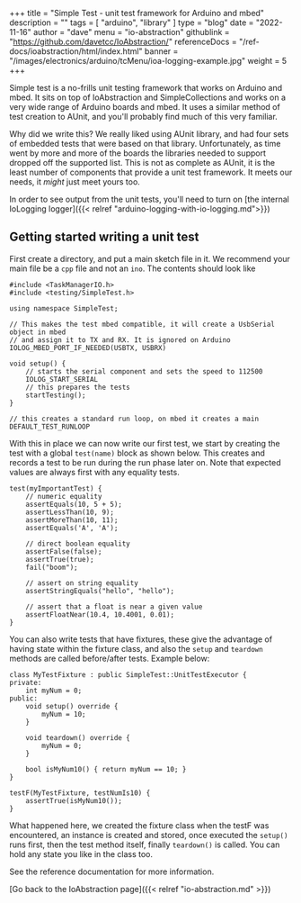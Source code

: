 +++
title = "Simple Test - unit test framework for Arduino and mbed"
description = ""
tags = [ "arduino", "library" ]
type = "blog"
date = "2022-11-16"
author =  "dave"
menu = "io-abstraction"
githublink = "https://github.com/davetcc/IoAbstraction/"
referenceDocs = "/ref-docs/ioabstraction/html/index.html"
banner = "/images/electronics/arduino/tcMenu/ioa-logging-example.jpg"
weight = 5
+++

Simple test is a no-frills unit testing framework that works on Arduino and mbed. It sits on top of IoAbstraction and SimpleCollections and works on a very wide range of Arduino boards and mbed. It uses a similar method of test creation to AUnit, and you'll probably find much of this very familiar.  

Why did we write this? We really liked using AUnit library, and had four sets of embedded tests that were based on that library. Unfortunately, as time went by more and more of the boards the libraries needed to support dropped off the supported list. This is not as complete as AUnit, it is the least number of components that provide a unit test framework. It meets our needs, it _might_ just meet yours too.

In order to see output from the unit tests, you'll need to turn on [the internal IoLogging logger]({{< relref "arduino-logging-with-io-logging.md">}})

## Getting started writing a unit test 

First create a directory, and put a main sketch file in it. We recommend your main file be a `cpp` file and not an `ino`. The contents should look like 

    #include <TaskManagerIO.h>
    #include <testing/SimpleTest.h>

    using namespace SimpleTest;

    // This makes the test mbed compatible, it will create a UsbSerial object in mbed
    // and assign it to TX and RX. It is ignored on Arduino
    IOLOG_MBED_PORT_IF_NEEDED(USBTX, USBRX)
    
    void setup() {
        // starts the serial component and sets the speed to 112500
        IOLOG_START_SERIAL
        // this prepares the tests
        startTesting();
    }
    
    // this creates a standard run loop, on mbed it creates a main
    DEFAULT_TEST_RUNLOOP

With this in place we can now write our first test, we start by creating the test with a global `test(name)` block as shown below. This creates and records a test to be run during the run phase later on. Note that expected values are always first with any equality tests.

    test(myImportantTest) {
        // numeric equality
        assertEquals(10, 5 + 5);
        assertLessThan(10, 9);
        assertMoreThan(10, 11); 
        assertEquals('A', 'A');

        // direct boolean equality
        assertFalse(false);
        assertTrue(true);
        fail("boom");

        // assert on string equality
        assertStringEquals("hello", "hello");

        // assert that a float is near a given value
        assertFloatNear(10.4, 10.4001, 0.01);
    }

You can also write tests that have fixtures, these give the advantage of having state within the fixture class, and also the `setup` and `teardown` methods are called before/after tests. Example below:

    class MyTestFixture : public SimpleTest::UnitTestExecutor {
    private:
        int myNum = 0;
    public:
        void setup() override {
            myNum = 10;
        }

        void teardown() override {
            myNum = 0;
        }

        bool isMyNum10() { return myNum == 10; }
    }

    testF(MyTestFixture, testNumIs10) {
        assertTrue(isMyNum10());
    }

What happened here, we created the fixture class when the testF was encountered, an instance is created and stored, once executed the `setup()` runs first, then the test method itself, finally `teardown()` is called. You can hold any state you like in the class too.

See the reference documentation for more information.

[Go back to the IoAbstraction page]({{< relref "io-abstraction.md" >}})
